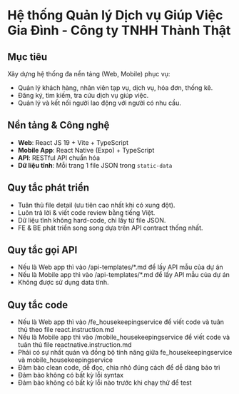 # Hệ thống Quản lý Dịch vụ Giúp Việc Gia Đình - Công ty TNHH Thành Thật

## Mục tiêu
Xây dựng hệ thống đa nền tảng (Web, Mobile) phục vụ:
- Quản lý khách hàng, nhân viên tạp vụ, dịch vụ, hóa đơn, thống kê.
- Đăng ký, tìm kiếm, tra cứu dịch vụ giúp việc.
- Quản lý và kết nối người lao động với người có nhu cầu.

## Nền tảng & Công nghệ
- **Web**: React JS 19 + Vite + TypeScript
- **Mobile App**: React Native (Expo) + TypeScript
- **API**: RESTful API chuẩn hóa
- **Dữ liệu tĩnh**: Mỗi trang 1 file JSON trong `static-data`

## Quy tắc phát triển
- Tuân thủ file detail (ưu tiên cao nhất khi có xung đột).
- Luôn trả lời & viết code review bằng tiếng Việt.
- Dữ liệu tĩnh không hard-code, chỉ lấy từ file JSON.
- FE & BE phát triển song song dựa trên API contract thống nhất.

## Quy tắc gọi API
- Nếu là Web app thì vào /api-templates/*.md để lấy API mẫu của dự án
- Nếu là Mobile app thì vào /api-templates/*.md để lấy API mẫu của dự án
- Không được sử dụng data tĩnh.

## Quy tắc code
- Nếu là Web app thì vào /fe_housekeepingservice để viết code và tuân thủ theo file react.instruction.md
- Nếu là Mobile app thì vào /mobile_housekeepingservice để viết code và tuân thủ file reactnative.instruction.md
- Phải có sự nhất quán và đồng bộ tính năng giữa fe_housekeepingservice và mobile_housekeepingservice
- Đảm bảo clean code, dễ đọc, chia nhỏ đúng cách để dễ dàng bảo trì
- Đảm bảo không có bất kỳ lỗi syntax 
- Đảm bảo không có bất kỳ lỗi nào trước khi chạy thử để test
